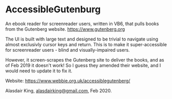 # AccessibleGutenburg
An ebook reader for screenreader users, written in VB6, that pulls books from the Gutenberg website. 
https://www.gutenberg.org

The UI is built with large text and designed to be trivial to navigate using almost exclusivly cursor keys and return. This is to make it super-accessible for screenreader users - blind and visually-impaired users. 

However, it screen-scrapes the Gutenberg site to deliver the books, and as of Feb 2019 it doesn't work! So I guess they amended their website, and I would need to update it to fix it. 

Website: 
https://www.webbie.org.uk/accessiblegutenberg/

Alasdair King, alasdairking@gmail.com, Feb 2020. 
